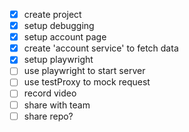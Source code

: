- [x] create project
- [x] setup debugging
- [x] setup account page
- [x] create 'account service' to fetch data
- [x] setup playwright
- [ ] use playwright to start server
- [ ] use testProxy to mock request
- [ ] record video
- [ ] share with team
- [ ] share repo?
